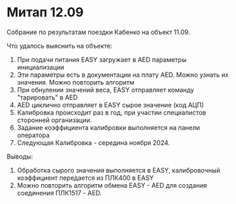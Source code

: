 # Митап 12.09

Собрание по результатам поездки Кабенко на объект 11.09.

Что удалось выяснить на объекте:

1. При подачи питания EASY загружает в AED параметры инициализации
2. Эти параметры есть в документации на плату AED. Можно узнать их значения. Можно повторить алгоритм
3. При обнулении значений веса, EASY отправляет команду "тарировать" в AED
4. AED циклично отправляет в EASY сырое значение (код АЦП)
5. Калибровка происходит раз в год, при участии специалистов сторонней организации. 
6. Задание коэффициента калибровки выполняется на панели оператора
7. Следующая Калибровка - середина ноября 2024.

Выводы:

1. Обработка сырого значения выполняется в EASY, калибровочный коэффициент передается из ПЛК400 в EASY
2. Можно повторить алгоритм обмена EASY - AED для создания соединения ПЛК1517 - AED.
